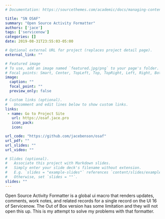 ```yaml
---
# Documentation: https://sourcethemes.com/academic/docs/managing-content/

title: "SN OSAF"
summary: "Open Source Activity Formatter"
authors: ['jace']
tags: ['servicenow']
categories: []
date: 2019-08-31T23:55:03-05:00

# Optional external URL for project (replaces project detail page).
external_link: ""

# Featured image
# To use, add an image named `featured.jpg/png` to your page's folder.
# Focal points: Smart, Center, TopLeft, Top, TopRight, Left, Right, BottomLeft, Bottom, BottomRight.
image:
  caption: ""
  focal_point: ""
  preview_only: false

# Custom links (optional).
#   Uncomment and edit lines below to show custom links.
links:
 - name: Go to Project Site
   url: https://osaf.jace.pro
   icon_pack: 
   icon: 

url_code: "https://github.com/jacebenson/osaf"
url_pdf: ""
url_slides: ""
url_video: ""

# Slides (optional).
#   Associate this project with Markdown slides.
#   Simply enter your slide deck's filename without extension.
#   E.g. `slides = "example-slides"` references `content/slides/example-slides.md`.
#   Otherwise, set `slides = ""`.
slides: ""
---
```


Open Source Activity Formatter is a global ui macro that renders updates, comments, work notes, and related records for a single record on the UI 16 of Servicenow. The Out of Box version has some limitation and they will not open this up. This is my attempt to solve my problems with that formatter.
